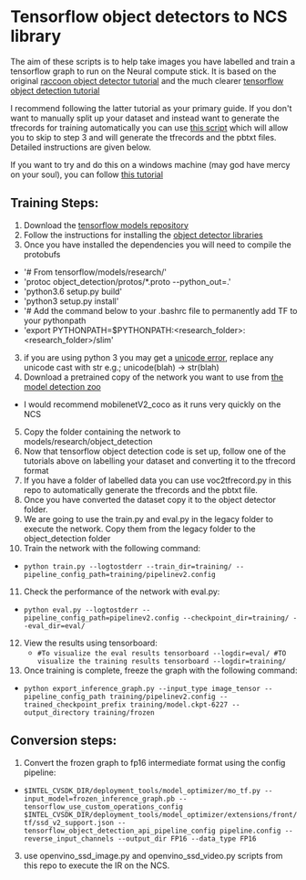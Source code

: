 # Tensorflow object detectors to NCS library
The aim of these scripts is to help take images you have labelled and train a tensorflow graph to run on the Neural compute stick. It is based on the original [raccoon object detector tutorial](https://towardsdatascience.com/how-to-train-your-own-object-detector-with-tensorflows-object-detector-api-bec72ecfe1d9) and the much clearer [tensorflow object detection tutorial](https://becominghuman.ai/tensorflow-object-detection-api-tutorial-training-and-evaluating-custom-object-detector-ed2594afcf73)

I recommend following the latter tutorial as your primary guide. If you don't want to manually split up your dataset and instead want to generate the tfrecords for training automatically you can use [this script](https://github.com/squeakus/bitsandbytes/blob/master/tensorflow/voc2tfrecord.py) which will allow you to skip to step 3 and will generate the tfrecords and the pbtxt files. Detailed instructions are given below.

If you want to try and do this on a windows machine (may god have mercy on your soul), you can follow [this tutorial](https://github.com/EdjeElectronics/TensorFlow-Object-Detection-API-Tutorial-Train-Multiple-Objects-Windows-10)

## Training Steps:
1. Download the [tensorflow models repository](https://github.com/tensorflow/models)
2. Follow the instructions for installing the [object detector libraries](https://github.com/tensorflow/models/blob/master/research/object_detection/g3doc/installation.md)
3. Once you have installed the dependencies you will need to compile the protobufs
 - '# From tensorflow/models/research/'
 - 'protoc object_detection/protos/*.proto --python_out=.'
 - 'python3.6 setup.py build'
 - 'python3 setup.py install'
 - '# Add the command below to your .bashrc file to permanently add TF to your pythonpath
 - 'export PYTHONPATH=$PYTHONPATH:<research_folder>:<research_folder>/slim'

3. if you are using python 3 you may get a [unicode error](https://stackoverflow.com/questions/19877306/nameerror-global-name-unicode-is-not-defined-in-python-3), replace any unicode cast with str e.g.; unicode(blah) -> str(blah)
4. Download a pretrained copy of the network you want to use from [the model detection zoo](https://github.com/tensorflow/models/blob/master/research/object_detection/g3doc/detection_model_zoo.md)
 - I would recommend mobilenetV2_coco as it runs very quickly on the NCS
5. Copy the folder containing the network to models/research/object_detection
6. Now that tensorflow object detection code is set up, follow one of the tutorials above on labelling your dataset and converting it to the tfrecord format
7. If you have a folder of labelled data you can use voc2tfrecord.py in this repo to automatically generate the tfrecords and the pbtxt file. 
8. Once you have converted the dataset copy it to the object detector folder.
9. We are going to use the train.py and eval.py in the legacy folder to execute the network. Copy them from the legacy folder to the object_detection folder
10. Train the network with the following command:
 - `python train.py --logtostderr --train_dir=training/ --pipeline_config_path=training/pipelinev2.config`
11. Check the performance of the network with eval.py:
 - `python eval.py --logtostderr --pipeline_config_path=pipelinev2.config --checkpoint_dir=training/ --eval_dir=eval/`
12. View the results using tensorboard: 
	- `#To visualize the eval results
tensorboard --logdir=eval/
#TO visualize the training results
tensorboard --logdir=training/`
13. Once training is complete, freeze the graph with the following command:
 - `python export_inference_graph.py --input_type image_tensor --pipeline_config_path training/pipelinev2.config --trained_checkpoint_prefix training/model.ckpt-6227 --output_directory training/frozen`

## Conversion steps:
1. Convert the frozen graph to fp16 intermediate format using the config pipeline:
 - `$INTEL_CVSDK_DIR/deployment_tools/model_optimizer/mo_tf.py --input_model=frozen_inference_graph.pb --tensorflow_use_custom_operations_config $INTEL_CVSDK_DIR/deployment_tools/model_optimizer/extensions/front/tf/ssd_v2_support.json --tensorflow_object_detection_api_pipeline_config pipeline.config --reverse_input_channels --output_dir FP16 --data_type FP16`

3. use openvino_ssd_image.py and openvino_ssd_video.py scripts from this repo to execute the IR on the NCS.
